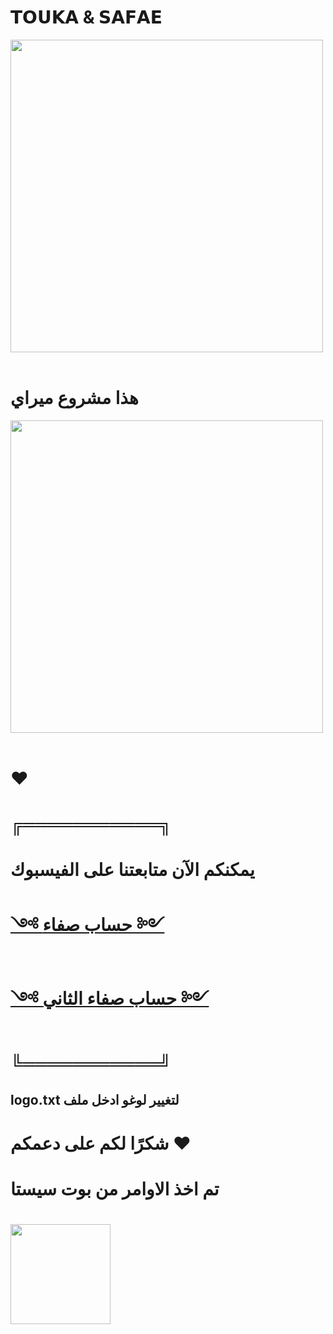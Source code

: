 # 𝗧𝗢𝗨𝗞𝗔 & 𝗦𝗔𝗙𝗔𝗘

<img src="https://user-images.githubusercontent.com/74038190/212284115-f47cd8ff-2ffb-4b04-b5bf-4d1c14c0247f.gif" width="500">
<br><br>

# هذا مشروع ميراي
<img src="https://i.postimg.cc/2SPY4pCC/Picsart-24-11-26-10-03-45-372.jpg" width="500">
<br><br>

# ❤️
# ╔═══════════╗

# يمكنكم الآن متابعتنا على الفيسبوك

# [༺ حساب صفاء ༻](https://www.facebook.com/profile.php?id=61564524855879)
# [༺ حساب صفاء الثاني ༻](https://www.facebook.com/profile.php?id=61550468552738)

# ╚═══════════╝


## logo.txt لتغيير لوغو ادخل ملف



# شكرًا لكم على دعمكم  ❤

# تم اخذ الاوامر من بوت سيستا

# 
<img src="https://user-images.githubusercontent.com/74038190/216649426-0c2ee152-84d8-4707-85c4-27a378d2f78a.gif" width="160" />
